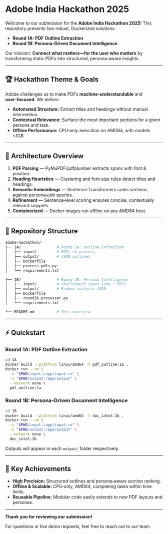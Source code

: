 &#x20;&#x20;

# Adobe India Hackathon 2025

Welcome to our submission for the **Adobe India Hackathon 2025**! This repository presents two robust, Dockerized solutions:

* **Round 1A: PDF Outline Extraction**
* **Round 1B: Persona‑Driven Document Intelligence**

Our mission: **Connect what matters—for the user who matters** by transforming static PDFs into structured, persona‑aware insights.

---

## 🏆 Hackathon Theme & Goals

Adobe challenges us to make PDFs **machine‑understandable** and **user‑focused**. We deliver:

* **Automated Structure:** Extract titles and headings without manual intervention.
* **Contextual Relevance:** Surface the most important sections for a given persona and task.
* **Offline Performance:** CPU‑only execution on AMD64, with models <1GB.

---

## 🚀 Architecture Overview

1. **PDF Parsing**  — PyMuPDF/pdfplumber extracts spans with font & position.
2. **Heading Heuristics**  — Clustering and font‑size rules detect titles and headings.
3. **Semantic Embeddings**  — Sentence‑Transformers ranks sections against persona+job queries.
4. **Refinement**  — Sentence‑level scoring ensures concise, contextually relevant snippets.
5. **Containerized**  — Docker images run offline on any AMD64 host.

---

## 📁 Repository Structure

```bash
adobe-hackathon/
├── 1A/                # Round 1A: Outline Extraction
│   ├── input/         # PDFs to process
│   ├── output/        # JSON outlines
│   ├── Dockerfile
│   ├── process_pdfs.py
│   └── requirements.txt

├── 1B/                # Round 1B: Persona Intelligence
│   ├── input/         # challenge1b_input.json + PDFs
│   ├── output/        # Ranked analysis JSON
│   ├── Dockerfile
│   ├── round1b_processor.py
│   └── requirements.txt

└── README.md          # This overview
```

---

## ⚡ Quickstart

### Round 1A: PDF Outline Extraction

```bash
cd 1A
docker build --platform linux/amd64 -t pdf_outline:1a .
docker run --rm \
  -v "$PWD/input:/app/input:ro" \
  -v "$PWD/output:/app/output" \
  --network none \
  pdf_outline:1a
```

### Round 1B: Persona‑Driven Document Intelligence

```bash
cd 1B
docker build --platform linux/amd64 -t doc_intel:1b .
docker run --rm \
  -v "$PWD/input:/app/input:ro" \
  -v "$PWD/output:/app/output" \
  --network none \
  doc_intel:1b
```

Outputs will appear in each `output/` folder respectively.

---

## 🔑 Key Achievements

* **High Precision:** Structured outlines and persona‑aware section ranking.
* **Offline & Scalable:** CPU‑only, AMD64, completing tasks within time limits.
* **Reusable Pipeline:** Modular code easily extends to new PDF layouts and personas.

---

**Thank you for reviewing our submission!**

For questions or live demo requests, feel free to reach out to our team.
